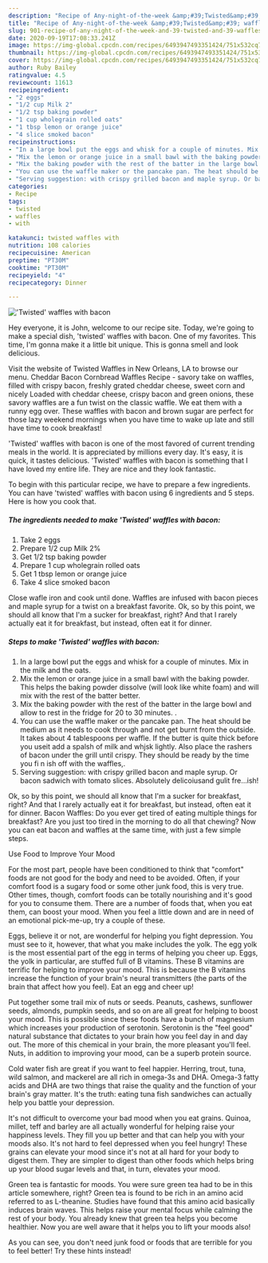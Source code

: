```yaml
---
description: "Recipe of Any-night-of-the-week &amp;#39;Twisted&amp;#39; waffles with bacon"
title: "Recipe of Any-night-of-the-week &amp;#39;Twisted&amp;#39; waffles with bacon"
slug: 901-recipe-of-any-night-of-the-week-and-39-twisted-and-39-waffles-with-bacon
date: 2020-09-19T17:08:33.241Z
image: https://img-global.cpcdn.com/recipes/6493947493351424/751x532cq70/twisted-waffles-with-bacon-recipe-main-photo.jpg
thumbnail: https://img-global.cpcdn.com/recipes/6493947493351424/751x532cq70/twisted-waffles-with-bacon-recipe-main-photo.jpg
cover: https://img-global.cpcdn.com/recipes/6493947493351424/751x532cq70/twisted-waffles-with-bacon-recipe-main-photo.jpg
author: Ruby Bailey
ratingvalue: 4.5
reviewcount: 11613
recipeingredient:
- "2 eggs"
- "1/2 cup Milk 2"
- "1/2 tsp baking powder"
- "1 cup wholegrain rolled oats"
- "1 tbsp lemon or orange juice"
- "4 slice smoked bacon"
recipeinstructions:
- "In a large bowl put the eggs and whisk for a couple of minutes. Mix in the milk and the oats."
- "Mix the lemon or orange juice in a small bawl with the baking powder. This helps the baking powder dissolve  (will look like white foam) and will mix with the rest of the batter better."
- "Mix the baking powder with the rest of the batter in the large bowl and allow to rest in the fridge for 20 to 30 minutes. ."
- "You can use the waffle maker or the pancake pan. The heat should be medium as it needs to cook through and not get burnt from the outside. It takes about 4 tablespoons per waffle. If the butter is quite thick before you useit add a spalsh of milk and whjsk lightly. Also place the rashers of bacon under the grill until crispy. They should be ready by the time you fi n ish off with the waffles,."
- "Serving suggestion: with crispy grilled bacon and maple syrup. Or bacon sadwich with tomato slices. Absolutely delicoiusand gulit fre...ish!"
categories:
- Recipe
tags:
- twisted
- waffles
- with

katakunci: twisted waffles with 
nutrition: 108 calories
recipecuisine: American
preptime: "PT30M"
cooktime: "PT30M"
recipeyield: "4"
recipecategory: Dinner

---
```



![&#39;Twisted&#39; waffles with bacon](https://img-global.cpcdn.com/recipes/6493947493351424/751x532cq70/twisted-waffles-with-bacon-recipe-main-photo.jpg)

Hey everyone, it is John, welcome to our recipe site. Today, we're going to make a special dish, &#39;twisted&#39; waffles with bacon. One of my favorites. This time, I'm gonna make it a little bit unique. This is gonna smell and look delicious.

Visit the website of Twisted Waffles in New Orleans, LA to browse our menu. Cheddar Bacon Cornbread Waffles Recipe - savory take on waffles, filled with crispy bacon, freshly grated cheddar cheese, sweet corn and nicely Loaded with cheddar cheese, crispy bacon and green onions, these savory waffles are a fun twist on the classic waffle. We eat them with a runny egg over. These waffles with bacon and brown sugar are perfect for those lazy weekend mornings when you have time to wake up late and still have time to cook breakfast!

&#39;Twisted&#39; waffles with bacon is one of the most favored of current trending meals in the world. It is appreciated by millions every day. It's easy, it is quick, it tastes delicious. &#39;Twisted&#39; waffles with bacon is something that I have loved my entire life. They are nice and they look fantastic.


To begin with this particular recipe, we have to prepare a few ingredients. You can have &#39;twisted&#39; waffles with bacon using 6 ingredients and 5 steps. Here is how you cook that.

<!--inarticleads1-->

##### The ingredients needed to make &#39;Twisted&#39; waffles with bacon:

1. Take 2 eggs
1. Prepare 1/2 cup Milk 2%
1. Get 1/2 tsp baking powder
1. Prepare 1 cup wholegrain rolled oats
1. Get 1 tbsp lemon or orange juice
1. Take 4 slice smoked bacon


Close wafle iron and cook until done. Waffles are infused with bacon pieces and maple syrup for a twist on a breakfast favorite. Ok, so by this point, we should all know that I&#39;m a sucker for breakfast, right? And that I rarely actually eat it for breakfast, but instead, often eat it for dinner. 

<!--inarticleads2-->

##### Steps to make &#39;Twisted&#39; waffles with bacon:

1. In a large bowl put the eggs and whisk for a couple of minutes. Mix in the milk and the oats.
1. Mix the lemon or orange juice in a small bawl with the baking powder. This helps the baking powder dissolve  (will look like white foam) and will mix with the rest of the batter better.
1. Mix the baking powder with the rest of the batter in the large bowl and allow to rest in the fridge for 20 to 30 minutes. .
1. You can use the waffle maker or the pancake pan. The heat should be medium as it needs to cook through and not get burnt from the outside. It takes about 4 tablespoons per waffle. If the butter is quite thick before you useit add a spalsh of milk and whjsk lightly. Also place the rashers of bacon under the grill until crispy. They should be ready by the time you fi n ish off with the waffles,.
1. Serving suggestion: with crispy grilled bacon and maple syrup. Or bacon sadwich with tomato slices. Absolutely delicoiusand gulit fre...ish!


Ok, so by this point, we should all know that I&#39;m a sucker for breakfast, right? And that I rarely actually eat it for breakfast, but instead, often eat it for dinner. Bacon Waffles: Do you ever get tired of eating multiple things for breakfast? Are you just too tired in the morning to do all that chewing? Now you can eat bacon and waffles at the same time, with just a few simple steps. 

Use Food to Improve Your Mood


For the most part, people have been conditioned to think that "comfort" foods are not good for the body and need to be avoided. Often, if your comfort food is a sugary food or some other junk food, this is very true. Other times, though, comfort foods can be totally nourishing and it's good for you to consume them. There are a number of foods that, when you eat them, can boost your mood. When you feel a little down and are in need of an emotional pick-me-up, try a couple of these.

Eggs, believe it or not, are wonderful for helping you fight depression. You must see to it, however, that what you make includes the yolk. The egg yolk is the most essential part of the egg in terms of helping you cheer up. Eggs, the yolk in particular, are stuffed full of B vitamins. These B vitamins are terrific for helping to improve your mood. This is because the B vitamins increase the function of your brain's neural transmitters (the parts of the brain that affect how you feel). Eat an egg and cheer up!

Put together some trail mix of nuts or seeds. Peanuts, cashews, sunflower seeds, almonds, pumpkin seeds, and so on are all great for helping to boost your mood. This is possible since these foods have a bunch of magnesium which increases your production of serotonin. Serotonin is the "feel good" natural substance that dictates to your brain how you feel day in and day out. The more of this chemical in your brain, the more pleasant you'll feel. Nuts, in addition to improving your mood, can be a superb protein source.

Cold water fish are great if you want to feel happier. Herring, trout, tuna, wild salmon, and mackerel are all rich in omega-3s and DHA. Omega-3 fatty acids and DHA are two things that raise the quality and the function of your brain's gray matter. It's the truth: eating tuna fish sandwiches can actually help you battle your depression. 

It's not difficult to overcome your bad mood when you eat grains. Quinoa, millet, teff and barley are all actually wonderful for helping raise your happiness levels. They fill you up better and that can help you with your moods also. It's not hard to feel depressed when you feel hungry! These grains can elevate your mood since it's not at all hard for your body to digest them. They are simpler to digest than other foods which helps bring up your blood sugar levels and that, in turn, elevates your mood.

Green tea is fantastic for moods. You were sure green tea had to be in this article somewhere, right? Green tea is found to be rich in an amino acid referred to as L-theanine. Studies have found that this amino acid basically induces brain waves. This helps raise your mental focus while calming the rest of your body. You already knew that green tea helps you become healthier. Now you are well aware that it helps you to lift your moods also!

As you can see, you don't need junk food or foods that are terrible for you to feel better! Try  these hints  instead!

